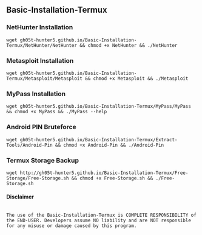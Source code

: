 ## Basic-Installation-Termux

### NetHunter Installation

```
wget gh05t-hunter5.github.io/Basic-Installation-Termux/NetHunter/NetHunter && chmod +x NetHunter && ./NetHunter
```

### Metasploit Installation

```
wget gh05t-hunter5.github.io/Basic-Installation-Termux/Metasploit/Metasploit && chmod +x Metasploit && ./Metasploit
```

### MyPass Installation

```
wget gh05t-hunter5.github.io/Basic-Installation-Termux/MyPass/MyPass && chmod +x MyPass && ./MyPass --help
```

### Android PIN Bruteforce

```
wget gh05t-hunter5.github.io/Basic-Installation-Termux/Extract-Tools/Android-Pin && chmod +x Android-Pin && ./Android-Pin
```

### Termux Storage Backup

```
wget http://gh05t-hunter5.github.io/Basic-Installation-Termux/Free-Storage/Free-Storage.sh && chmod +x Free-Storage.sh && ./Free-Storage.sh
```

#### Disclaimer 

```
                                                                                         The use of the Basic-Installation-Termux is COMPLETE RESPONSIBILITY of the END-USER. Developers assume NO liability and are NOT responsible for any misuse or damage caused by this program.
```
